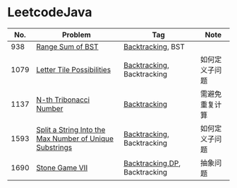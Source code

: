 # LeetcodeJava
|No.|Problem|Tag|Note|
|---|-------|---|----|
|938|[Range Sum of BST](https://leetcode.com/problems/range-sum-of-bst/)|[Backtracking](https://github.com/xqqbbx/LeetcodeJava/tree/master/recursion), BST| |
|1079|[Letter Tile Possibilities](https://leetcode.com/problems/letter-tile-possibilities/)|[Backtracking](https://github.com/xqqbbx/LeetcodeJava/tree/master/recursion), Backtracking|如何定义子问题|
|1137|[N-th Tribonacci Number](https://leetcode.com/problems/n-th-tribonacci-number/)|[Backtracking](https://github.com/xqqbbx/LeetcodeJava/tree/master/recursion)|需避免重复计算|
|1593|[Split a String Into the Max Number of Unique Substrings](https://leetcode.com/problems/split-a-string-into-the-max-number-of-unique-substrings/)|[Backtracking](https://github.com/xqqbbx/LeetcodeJava/tree/master/recursion), Backtracking|如何定义子问题|
|1690|[Stone Game VII](https://leetcode.com/problems/stone-game-vii/)|[Backtracking,DP](https://github.com/xqqbbx/LeetcodeJava/tree/master/recursion), Backtracking|抽象问题|
